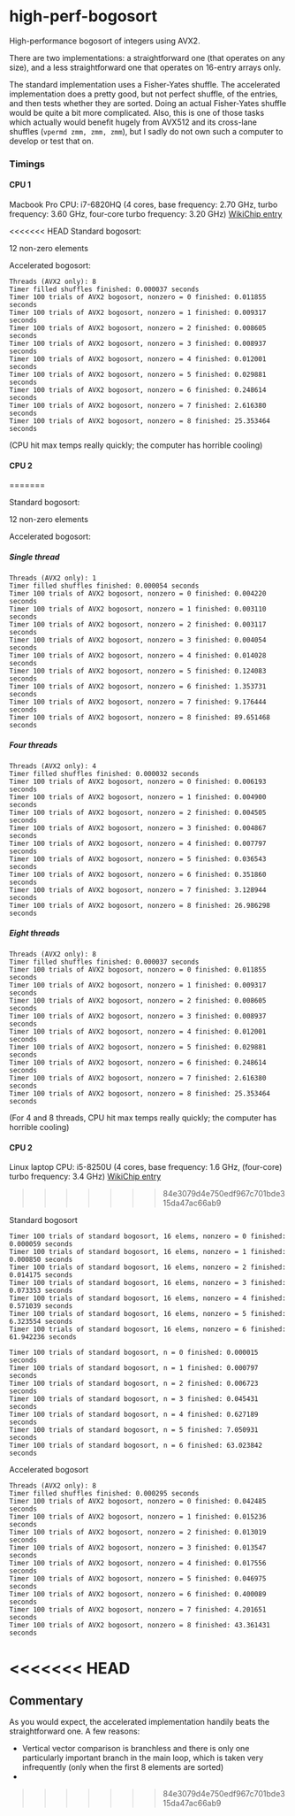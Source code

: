 # high-perf-bogosort
High-performance bogosort of integers using AVX2.

There are two implementations: a straightforward one (that operates on any size), and a less straightforward one that operates on 16-entry arrays only.

The standard implementation uses a Fisher-Yates shuffle. The accelerated implementation does a pretty good, but not perfect shuffle, of the entries, and then tests whether they are sorted. Doing an actual Fisher-Yates shuffle would be quite a bit more complicated. Also, this is one of those tasks which actually would benefit hugely from AVX512 and its cross-lane shuffles (`vpermd zmm, zmm, zmm`), but I sadly do not own such a computer to develop or test that on.

### Timings

#### CPU 1
Macbook Pro
CPU: i7-6820HQ (4 cores, base frequency: 2.70 GHz, turbo frequency: 3.60 GHz, four-core turbo frequency: 3.20 GHz)
[WikiChip entry](https://en.wikichip.org/wiki/intel/core_i7/i7-6820hq)

<<<<<<< HEAD
Standard bogosort:

12 non-zero elements

Accelerated bogosort:
```
Threads (AVX2 only): 8
Timer filled shuffles finished: 0.000037 seconds
Timer 100 trials of AVX2 bogosort, nonzero = 0 finished: 0.011855 seconds
Timer 100 trials of AVX2 bogosort, nonzero = 1 finished: 0.009317 seconds
Timer 100 trials of AVX2 bogosort, nonzero = 2 finished: 0.008605 seconds
Timer 100 trials of AVX2 bogosort, nonzero = 3 finished: 0.008937 seconds
Timer 100 trials of AVX2 bogosort, nonzero = 4 finished: 0.012001 seconds
Timer 100 trials of AVX2 bogosort, nonzero = 5 finished: 0.029881 seconds
Timer 100 trials of AVX2 bogosort, nonzero = 6 finished: 0.248614 seconds
Timer 100 trials of AVX2 bogosort, nonzero = 7 finished: 2.616380 seconds
Timer 100 trials of AVX2 bogosort, nonzero = 8 finished: 25.353464 seconds
```

(CPU hit max temps really quickly; the computer has horrible cooling)

#### CPU 2
=======

Standard bogosort:

12 non-zero elements

Accelerated bogosort:

##### Single thread
```
Threads (AVX2 only): 1
Timer filled shuffles finished: 0.000054 seconds
Timer 100 trials of AVX2 bogosort, nonzero = 0 finished: 0.004220 seconds
Timer 100 trials of AVX2 bogosort, nonzero = 1 finished: 0.003110 seconds
Timer 100 trials of AVX2 bogosort, nonzero = 2 finished: 0.003117 seconds
Timer 100 trials of AVX2 bogosort, nonzero = 3 finished: 0.004054 seconds
Timer 100 trials of AVX2 bogosort, nonzero = 4 finished: 0.014028 seconds
Timer 100 trials of AVX2 bogosort, nonzero = 5 finished: 0.124083 seconds
Timer 100 trials of AVX2 bogosort, nonzero = 6 finished: 1.353731 seconds
Timer 100 trials of AVX2 bogosort, nonzero = 7 finished: 9.176444 seconds
Timer 100 trials of AVX2 bogosort, nonzero = 8 finished: 89.651468 seconds
```

##### Four threads

```
Threads (AVX2 only): 4
Timer filled shuffles finished: 0.000032 seconds
Timer 100 trials of AVX2 bogosort, nonzero = 0 finished: 0.006193 seconds
Timer 100 trials of AVX2 bogosort, nonzero = 1 finished: 0.004900 seconds
Timer 100 trials of AVX2 bogosort, nonzero = 2 finished: 0.004505 seconds
Timer 100 trials of AVX2 bogosort, nonzero = 3 finished: 0.004867 seconds
Timer 100 trials of AVX2 bogosort, nonzero = 4 finished: 0.007797 seconds
Timer 100 trials of AVX2 bogosort, nonzero = 5 finished: 0.036543 seconds
Timer 100 trials of AVX2 bogosort, nonzero = 6 finished: 0.351860 seconds
Timer 100 trials of AVX2 bogosort, nonzero = 7 finished: 3.128944 seconds
Timer 100 trials of AVX2 bogosort, nonzero = 8 finished: 26.986298 seconds
```

##### Eight threads
```
Threads (AVX2 only): 8
Timer filled shuffles finished: 0.000037 seconds
Timer 100 trials of AVX2 bogosort, nonzero = 0 finished: 0.011855 seconds
Timer 100 trials of AVX2 bogosort, nonzero = 1 finished: 0.009317 seconds
Timer 100 trials of AVX2 bogosort, nonzero = 2 finished: 0.008605 seconds
Timer 100 trials of AVX2 bogosort, nonzero = 3 finished: 0.008937 seconds
Timer 100 trials of AVX2 bogosort, nonzero = 4 finished: 0.012001 seconds
Timer 100 trials of AVX2 bogosort, nonzero = 5 finished: 0.029881 seconds
Timer 100 trials of AVX2 bogosort, nonzero = 6 finished: 0.248614 seconds
Timer 100 trials of AVX2 bogosort, nonzero = 7 finished: 2.616380 seconds
Timer 100 trials of AVX2 bogosort, nonzero = 8 finished: 25.353464 seconds
```

(For 4 and 8 threads, CPU hit max temps really quickly; the computer has horrible cooling)

#### CPU 2
Linux laptop
CPU: i5-8250U (4 cores, base frequency: 1.6 GHz, (four-core) turbo frequency: 3.4 GHz)
[WikiChip entry](https://en.wikichip.org/wiki/intel/core_i5/i5-8250u)
>>>>>>> 84e3079d4e750edf967c701bde315da47ac66ab9


Standard bogosort
```
Timer 100 trials of standard bogosort, 16 elems, nonzero = 0 finished: 0.000059 seconds
Timer 100 trials of standard bogosort, 16 elems, nonzero = 1 finished: 0.000850 seconds
Timer 100 trials of standard bogosort, 16 elems, nonzero = 2 finished: 0.014175 seconds
Timer 100 trials of standard bogosort, 16 elems, nonzero = 3 finished: 0.073353 seconds
Timer 100 trials of standard bogosort, 16 elems, nonzero = 4 finished: 0.571039 seconds
Timer 100 trials of standard bogosort, 16 elems, nonzero = 5 finished: 6.323554 seconds
Timer 100 trials of standard bogosort, 16 elems, nonzero = 6 finished: 61.942236 seconds
```

```
Timer 100 trials of standard bogosort, n = 0 finished: 0.000015 seconds
Timer 100 trials of standard bogosort, n = 1 finished: 0.000797 seconds
Timer 100 trials of standard bogosort, n = 2 finished: 0.006723 seconds
Timer 100 trials of standard bogosort, n = 3 finished: 0.045431 seconds
Timer 100 trials of standard bogosort, n = 4 finished: 0.627189 seconds
Timer 100 trials of standard bogosort, n = 5 finished: 7.050931 seconds
Timer 100 trials of standard bogosort, n = 6 finished: 63.023842 seconds
```

Accelerated bogosort
```
Threads (AVX2 only): 8
Timer filled shuffles finished: 0.000295 seconds
Timer 100 trials of AVX2 bogosort, nonzero = 0 finished: 0.042485 seconds
Timer 100 trials of AVX2 bogosort, nonzero = 1 finished: 0.015236 seconds
Timer 100 trials of AVX2 bogosort, nonzero = 2 finished: 0.013019 seconds
Timer 100 trials of AVX2 bogosort, nonzero = 3 finished: 0.013547 seconds
Timer 100 trials of AVX2 bogosort, nonzero = 4 finished: 0.017556 seconds
Timer 100 trials of AVX2 bogosort, nonzero = 5 finished: 0.046975 seconds
Timer 100 trials of AVX2 bogosort, nonzero = 6 finished: 0.400089 seconds
Timer 100 trials of AVX2 bogosort, nonzero = 7 finished: 4.201651 seconds
Timer 100 trials of AVX2 bogosort, nonzero = 8 finished: 43.361431 seconds
```
<<<<<<< HEAD
=======

## Commentary

As you would expect, the accelerated implementation handily beats the straightforward one. A few reasons:

- Vertical vector comparison is branchless and there is only one particularly important branch in the main loop, which is taken very infrequently (only when the first 8 elements are sorted)
- 
>>>>>>> 84e3079d4e750edf967c701bde315da47ac66ab9
